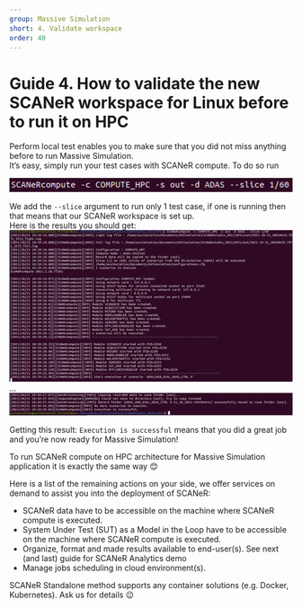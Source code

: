 ```yaml
---
group: Massive Simulation
short: 4. Validate workspace
order: 40
---
```


# Guide 4. How to validate the new SCANeR workspace for Linux before to run it on HPC

Perform local test enables you to make sure that you did not miss anything before to run Massive Simulation.  
It’s easy, simply run your test cases with SCANeR compute. To do so run  

![](./assets/SCANeRcompute.png)

We add the `--slice` argument to run only 1 test case, if one is running then that means that our SCANeR workspace is set up.  
Here is the results you should get:  
![](./assets/SCANeRcompute1.png)
...  
![](./assets/SCANeRcompute2.png)

Getting this result: `Execution is successful` means that you did a great job and you’re now ready for Massive Simulation!  

To run SCANeR compute on HPC architecture for Massive Simulation application it is exactly the same way 😊  

Here is a list of the remaining actions on your side, we offer services on demand to assist you into the deployment of SCANeR:
* SCANeR data have to be accessible on the machine where SCANeR compute is executed.
* System Under Test (SUT) as a Model in the Loop have to be accessible on the machine where SCANeR compute is executed.
* Organize, format and made results available to end-user(s). See next (and last) guide for SCANeR Analytics demo
* Manage jobs scheduling in cloud environment(s).

SCANeR Standalone method supports any container solutions (e.g. Docker, Kubernetes).
Ask us for details 😉
